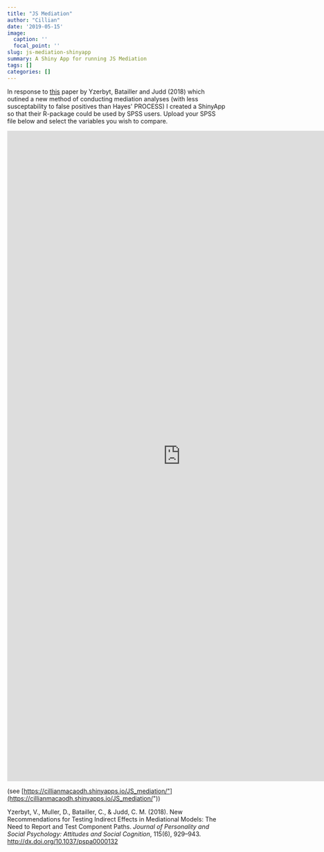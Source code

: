 ```yaml
---
title: "JS Mediation"
author: "Cillian"
date: '2019-05-15'
image:
  caption: ''
  focal_point: ''
slug: js-mediation-shinyapp
summary: A Shiny App for running JS Mediation
tags: []
categories: []
---
```



In response to [this](https://perso.uclouvain.be/vincent.yzerbyt/Yzerbyt%20et%20al.%20JPSP%202018.pdf) paper by Yzerbyt, Batailler and Judd (2018) which outined a new method of conducting mediation analyses (with less susceptability to false positives than Hayes' PROCESS) I created a ShinyApp so that their R-package could be used by SPSS users. Upload your SPSS file below and select the variables you wish to compare.

<iframe width="800" height="1500" scrolling="no" frameborder="no"  src="https://cillianmacaodh.shinyapps.io/JS_mediation/"> </iframe>

(see [https://cillianmacaodh.shinyapps.io/JS_mediation/"](https://cillianmacaodh.shinyapps.io/JS_mediation/"))

Yzerbyt, V., Muller, D., Batailler, C., & Judd, C. M. (2018). New Recommendations for Testing Indirect Effects in Mediational Models: The Need to Report and Test Component Paths. *Journal of Personality and Social Psychology: Attitudes and Social Cognition*, 115(6), 929–943. http://dx.doi.org/10.1037/pspa0000132
